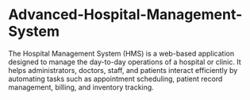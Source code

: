 # Advanced-Hospital-Management-System
The Hospital Management System (HMS) is a web-based application designed to manage the day-to-day operations of a hospital or clinic. It helps administrators, doctors, staff, and patients interact efficiently by automating tasks such as appointment scheduling, patient record management, billing, and inventory tracking.
